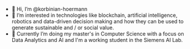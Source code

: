 - 👋 Hi, I’m @korbinian-hoermann
- 👀 I’m interested in technologies like blockchain, artificial intelligence, robotics and data-driven
decision making and how they can be used to generate sustainable and / or social value.
- 🌱 Currently I’m doing my master's in Computer Science with a focus on Data Analytics and AI and I'm a 
working student in the Siemens AI Lab.

<!---
korbinian-hoermann/korbinian-hoermann is a ✨ special ✨ repository because its `README.md` (this file) appears on your GitHub profile.
You can click the Preview link to take a look at your changes.
--->
